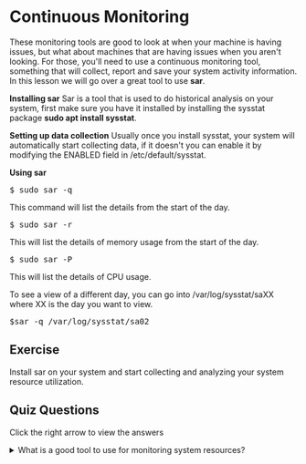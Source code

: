 # Continuous Monitoring

These monitoring tools are good to look at when your machine is having issues, but what about machines that are having issues when you aren't looking. For those, you'll need to use a continuous monitoring tool, something that will collect, report and save your system activity information. In this lesson we will go over a great tool to use <b>sar</b>.

<b>Installing sar</b>
Sar is a tool that is used to do historical analysis on your system, first make sure you have it installed by installing the sysstat package <b>sudo apt install sysstat</b>.

<b>Setting up data collection</b>
Usually once you install sysstat, your system will automatically start collecting data, if it doesn't you can enable it by modifying the ENABLED field in /etc/default/sysstat.

<b>Using sar</b>

<pre>$ sudo sar -q</pre>

This command will list the details from the start of the day.

<pre>$ sudo sar -r</pre>

This will list the details of memory usage from the start of the day.

<pre>$ sudo sar -P</pre>

This will list the details of CPU usage. 

To see a view of a different day, you can go into /var/log/sysstat/saXX where XX is the day you want to view. 

<pre>$sar -q /var/log/sysstat/sa02</pre>

## Exercise

Install sar on your system and start collecting and analyzing your system resource utilization.

## Quiz Questions 

Click the right arrow to view the answers

<details>
<summary>What is a good tool to use for monitoring system resources?</summary>
sar
</details>
